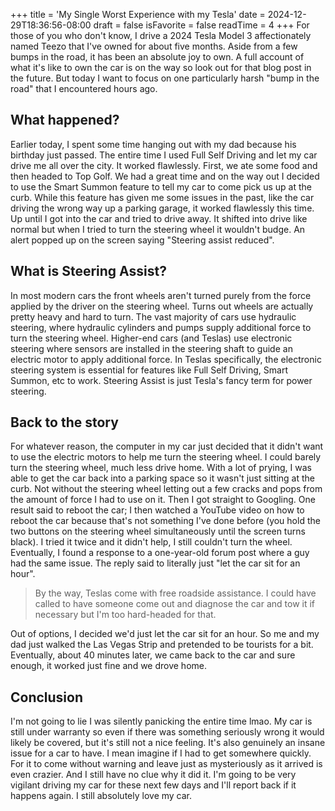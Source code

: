 +++
title = 'My Single Worst Experience with my Tesla'
date = 2024-12-29T18:36:56-08:00
draft = false
isFavorite = false
readTime = 4
+++
For those of you who don't know, I drive a 2024 Tesla Model 3 affectionately named Teezo that I've owned for about five months. Aside from a few bumps in the road, it has been an absolute joy to own. A full account of what it's like to own the car is on the way so look out for that blog post in the future. But today I want to focus on one particularly harsh "bump in the road" that I encountered hours ago. 

## What happened?

Earlier today, I spent some time hanging out with my dad because his birthday just passed. The entire time I used Full Self Driving and let my car drive me all over the city. It worked flawlessly. First, we ate some food and then headed to Top Golf. We had a great time and on the way out I decided to use the Smart Summon feature to tell my car to come pick us up at the curb. While this feature has given me some issues in the past, like the car driving the wrong way up a parking garage, it worked flawlessly this time. Up until I got into the car and tried to drive away. It shifted into drive like normal but when I tried to turn the steering wheel it wouldn't budge. An alert popped up on the screen saying "Steering assist reduced". 

## What is Steering Assist?

In most modern cars the front wheels aren't turned purely from the force applied by the driver on the steering wheel. Turns out wheels are actually pretty heavy and hard to turn. The vast majority of cars use hydraulic steering, where hydraulic cylinders and pumps supply additional force to turn the steering wheel. Higher-end cars (and Teslas) use electronic steering where sensors are installed in the steering shaft to guide an electric motor to apply additional force. In Teslas specifically, the electronic steering system is essential for features like Full Self Driving, Smart Summon, etc to work. Steering Assist is just Tesla's fancy term for power steering.

## Back to the story

For whatever reason, the computer in my car just decided that it didn't want to use the electric motors to help me turn the steering wheel. I could barely turn the steering wheel, much less drive home. With a lot of prying, I was able to get the car back into a parking space so it wasn't just sitting at the curb. Not without the steering wheel letting out a few cracks and pops from the amount of force I had to use on it. Then I got straight to Googling. One result said to reboot the car; I then watched a YouTube video on how to reboot the car because that's not something I've done before (you hold the two buttons on the steering wheel simultaneously until the screen turns black). I tried it twice and it didn't help, I still couldn't turn the wheel. Eventually, I found a response to a one-year-old forum post where a guy had the same issue. The reply said to literally just "let the car sit for an hour".

> By the way, Teslas come with free roadside assistance. I could have called to have someone come out and diagnose the car and tow it if necessary but I'm too hard-headed for that.

Out of options, I decided we'd just let the car sit for an hour. So me and my dad just walked the Las Vegas Strip and pretended to be tourists for a bit. Eventually, about 40 minutes later, we came back to the car and sure enough, it worked just fine and we drove home. 

## Conclusion
I'm not going to lie I was silently panicking the entire time lmao. My car is still under warranty so even if there was something seriously wrong it would likely be covered, but it's still not a nice feeling. It's also genuinely an insane issue for a car to have. I mean imagine if I had to get somewhere quickly. For it to come without warning and leave just as mysteriously as it arrived is even crazier. And I still have no clue why it did it. I'm going to be very vigilant driving my car for these next few days and I'll report back if it happens again. I still absolutely love my car.

